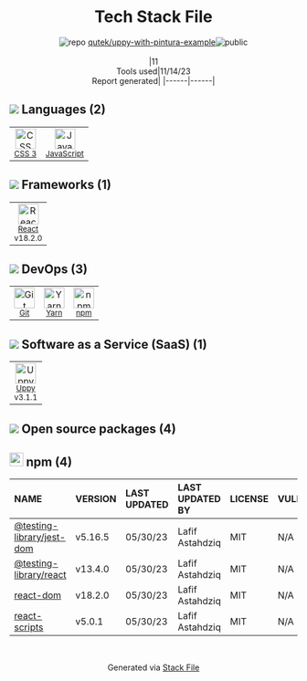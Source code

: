 <!--
--- Readme.md Snippet without images Start ---
## Tech Stack
qutek/uppy-with-pintura-example is built on the following main stack:
- [React](https://reactjs.org/) – Javascript UI Libraries
- [JavaScript](https://developer.mozilla.org/en-US/docs/Web/JavaScript) – Languages
- [Yarn](https://yarnpkg.com/) – Front End Package Manager
- [Uppy](https://uppy.io/) – File Uploads

Full tech stack [here](/techstack.md)
--- Readme.md Snippet without images End ---

--- Readme.md Snippet with images Start ---
## Tech Stack
qutek/uppy-with-pintura-example is built on the following main stack:
- <img width='25' height='25' src='https://img.stackshare.io/service/1020/OYIaJ1KK.png' alt='React'/> [React](https://reactjs.org/) – Javascript UI Libraries
- <img width='25' height='25' src='https://img.stackshare.io/service/1209/javascript.jpeg' alt='JavaScript'/> [JavaScript](https://developer.mozilla.org/en-US/docs/Web/JavaScript) – Languages
- <img width='25' height='25' src='https://img.stackshare.io/service/5848/44mC-kJ3.jpg' alt='Yarn'/> [Yarn](https://yarnpkg.com/) – Front End Package Manager
- <img width='25' height='25' src='https://img.stackshare.io/service/6446/n7bKmRs1.jpg' alt='Uppy'/> [Uppy](https://uppy.io/) – File Uploads

Full tech stack [here](/techstack.md)
--- Readme.md Snippet with images End ---
-->
<div align="center">

# Tech Stack File
![](https://img.stackshare.io/repo.svg "repo") [qutek/uppy-with-pintura-example](https://github.com/qutek/uppy-with-pintura-example)![](https://img.stackshare.io/public_badge.svg "public")
<br/><br/>
|11<br/>Tools used|11/14/23 <br/>Report generated|
|------|------|
</div>

## <img src='https://img.stackshare.io/languages.svg'/> Languages (2)
<table><tr>
  <td align='center'>
  <img width='36' height='36' src='https://img.stackshare.io/service/6727/css.png' alt='CSS 3'>
  <br>
  <sub><a href="https://developer.mozilla.org/en-US/docs/Web/CSS/CSS3">CSS 3</a></sub>
  <br>
  <sub></sub>
</td>

<td align='center'>
  <img width='36' height='36' src='https://img.stackshare.io/service/1209/javascript.jpeg' alt='JavaScript'>
  <br>
  <sub><a href="https://developer.mozilla.org/en-US/docs/Web/JavaScript">JavaScript</a></sub>
  <br>
  <sub></sub>
</td>

</tr>
</table>

## <img src='https://img.stackshare.io/frameworks.svg'/> Frameworks (1)
<table><tr>
  <td align='center'>
  <img width='36' height='36' src='https://img.stackshare.io/service/1020/OYIaJ1KK.png' alt='React'>
  <br>
  <sub><a href="https://reactjs.org/">React</a></sub>
  <br>
  <sub>v18.2.0</sub>
</td>

</tr>
</table>

## <img src='https://img.stackshare.io/devops.svg'/> DevOps (3)
<table><tr>
  <td align='center'>
  <img width='36' height='36' src='https://img.stackshare.io/service/1046/git.png' alt='Git'>
  <br>
  <sub><a href="http://git-scm.com/">Git</a></sub>
  <br>
  <sub></sub>
</td>

<td align='center'>
  <img width='36' height='36' src='https://img.stackshare.io/service/5848/44mC-kJ3.jpg' alt='Yarn'>
  <br>
  <sub><a href="https://yarnpkg.com/">Yarn</a></sub>
  <br>
  <sub></sub>
</td>

<td align='center'>
  <img width='36' height='36' src='https://img.stackshare.io/service/1120/lejvzrnlpb308aftn31u.png' alt='npm'>
  <br>
  <sub><a href="https://www.npmjs.com/">npm</a></sub>
  <br>
  <sub></sub>
</td>

</tr>
</table>

## <img src='https://img.stackshare.io/saas.svg'/> Software as a Service (SaaS) (1)
<table><tr>
  <td align='center'>
  <img width='36' height='36' src='https://img.stackshare.io/service/6446/n7bKmRs1.jpg' alt='Uppy'>
  <br>
  <sub><a href="https://uppy.io/">Uppy</a></sub>
  <br>
  <sub>v3.1.1</sub>
</td>

</tr>
</table>


## <img src='https://img.stackshare.io/group.svg' /> Open source packages (4)</h2>

## <img width='24' height='24' src='https://img.stackshare.io/service/1120/lejvzrnlpb308aftn31u.png'/> npm (4)

|NAME|VERSION|LAST UPDATED|LAST UPDATED BY|LICENSE|VULNERABILITIES|
|:------|:------|:------|:------|:------|:------|
|[@testing-library/jest-dom](https://www.npmjs.com/@testing-library/jest-dom)|v5.16.5|05/30/23|Lafif Astahdziq |MIT|N/A|
|[@testing-library/react](https://www.npmjs.com/@testing-library/react)|v13.4.0|05/30/23|Lafif Astahdziq |MIT|N/A|
|[react-dom](https://www.npmjs.com/react-dom)|v18.2.0|05/30/23|Lafif Astahdziq |MIT|N/A|
|[react-scripts](https://www.npmjs.com/react-scripts)|v5.0.1|05/30/23|Lafif Astahdziq |MIT|N/A|

<br/>
<div align='center'>

Generated via [Stack File](https://github.com/apps/stack-file)
